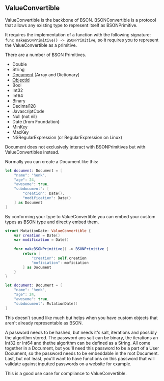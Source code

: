 ## ValueConvertible

ValueConvertible is the backbone of BSON. BSONConvertible is a protocol that allows any existing type to represent itself as BSONPrimitive.

It requires the implementation of a function with the following signature:
`func makeBSONPrimitive() -> BSONPrimitive`, so it requires you to represent the ValueConvertible as a primitive.

There are a number of BSON Primitives.

- Double
- String
- [Document](Document.md) (Array and Dictionary)
- [ObjectId](ObjectId.md)
- Bool
- Int32
- Int64
- Binary
- Decimal128
- JavascriptCode
- Null (not nil)
- Date (from Foundation)
- MinKey
- MaxKey
- NSRegularExpression (or RegularExpression on Linux)

Document does not exclusively interact with BSONPrimitives but with ValueConvertibles instead.

Normally you can create a Document like this:

```swift
let document: Document = [
	"name": "henk",
	"age": 24,
	"awesome": true,
	"subdocument": [
		"creation": Date(),
		"modification": Date()
	] as Document
]
```

By conforming your type to ValueConvertible you can embed your custom types as BSON type and directly embed them.

```swift
struct MutationDate: ValueConvertible {
	var creation = Date()
	var modification = Date()
	
	func makeBSONPrimitive() -> BSONPrimitive {
		return [
			"creation": self.creation
			"moficiation": moficiation
		] as Document
	}
}

let document: Document = [
	"name": "henk",
	"age": 24,
	"awesome": true,
	"subdocument": MutationDate()
]
```

This doesn't sound like much but helps when you have custom objects that aren't already representable as BSON.

A password needs to be hashed, but needs it's salt, iterations and possibly the algorithm stored. The password ans salt can be binary, the iterations an Int32 or Int64 and thethe algorithm can be defined as a String. All come together in a Document, but you'll need this password to be a part of a User Document, so the password needs to be embeddable in the root Document. Last, but not least, you'll want to have functions on this password that will validate against inputted passwords on a website for example.

This is a good use case for compliance to ValueConvertible.